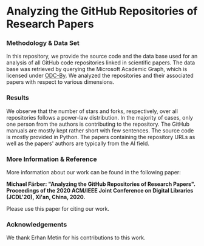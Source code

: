 # Analyzing the GitHub Repositories of Research Papers
### Methodology & Data Set
In this repository, we provide the source code and the data base used for an analysis of all GitHub code repositories linked in scientific papers. The data base was retrieved by querying the Microsoft Academic Graph, which is licensed under [ODC-By](https://opendatacommons.org/licenses/by/1-0/index.html). We analyzed the repositories and their associated papers with respect to various dimensions.

### Results
We observe that the number of stars and forks, respectively, over all repositories follows a power-law distribution. In the majority of cases, only one person from the authors is contributing to the repository. The GitHub manuals are mostly kept rather short with few sentences. The source code is mostly provided in Python. The papers containing the repository URLs as well as the papers' authors are typically from the AI field.

### More Information & Reference
More information about our work can be found in the following paper:

**Michael Färber: "Analyzing the GitHub Repositories of Research Papers". Proceedings of the 2020 ACM/IEEE Joint Conference on Digital Libraries (JCDL'20), Xi'an, China, 2020.**

Please use this paper for citing our work.

### Acknowledgements
We thank Erhan Metin for his contributions to this work.
